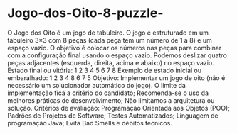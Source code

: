 # Jogo-dos-Oito-8-puzzle-
O Jogo dos Oito é um jogo de tabuleiro. O jogo é estruturado em um tabuleiro 3×3 com 8 peças (cada peça tem um número de 1 a 8) e um espaço vazio. O objetivo é colocar os números nas peças para combinar com a configuração final usando o espaço vazio. Podemos deslizar quatro peças adjacentes (esquerda, direita, acima e abaixo) no espaço vazio.  Estado final ou vitória:  1 2 3  4 5 6  7 8     Exemplo de estado inicial ou embaralhado:  1 2 3  4 8 6  7 5      Objetivo:  Implementar um jogo de oito (não é necessário um solucionador automático do jogo).  O limite da implementação fica a critério do candidato; Recomenda-se o uso da melhores práticas de desenvolvimento; Não limitamos a arquitetura ou solução.    Critérios de avaliação:  Programação Orientada aos Objetos (POO); Padrões de Projetos de Software; Testes Automatizados; Linguagem de programação Java; Evita Bad Smells e débitos tecnicos.
